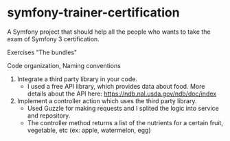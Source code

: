 symfony-trainer-certification
=============================

A Symfony project that should help all the people who wants to take the exam of Symfony 3 certification.

Exercises "The bundles"

Code organization, Naming conventions

1. Integrate a third party library in your code.
   - I used a free API library, which provides data about food. More details about the API here:
   https://ndb.nal.usda.gov/ndb/doc/index
2. Implement a controller action which uses the third party library.
   - Used Guzzle for making requests and I splited the logic into service and repository. 
   - The controller method returns a list of the nutrients for a certain fruit, vegetable, etc (ex: apple, watermelon, egg)
 
 

